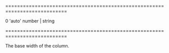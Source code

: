 <!--**
/*-------------------------------------------
    Auto-generated file. Do not modify.
-------------------------------------------

**-->
===========================================================================
<!--default-->0<!--/default-->
<!--acceptValues-->'auto'<!--/acceptValues-->
<!--type-->number | string<!--/type-->
===========================================================================

<!--shortDescription-->
The base width of the column.
<!--/shortDescription-->

<!--fullDescription-->

<!--/fullDescription-->